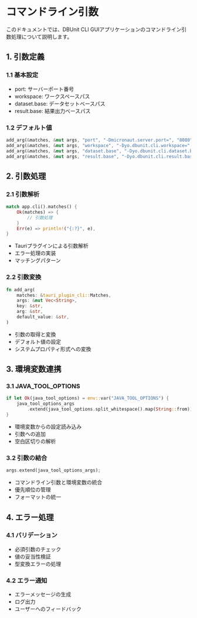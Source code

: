 # コマンドライン引数

このドキュメントでは、DBUnit CLI GUIアプリケーションのコマンドライン引数処理について説明します。

## 1. 引数定義

### 1.1 基本設定
- port: サーバーポート番号
- workspace: ワークスペースパス
- dataset.base: データセットベースパス
- result.base: 結果出力ベースパス

### 1.2 デフォルト値
```rust
add_arg(&matches, &mut args, "port", "-Dmicronaut.server.port=", "8080");
add_arg(&matches, &mut args, "workspace", "-Dyo.dbunit.cli.workspace=", ".");
add_arg(&matches, &mut args, "dataset.base", "-Dyo.dbunit.cli.dataset.base=", ".");
add_arg(&matches, &mut args, "result.base", "-Dyo.dbunit.cli.result.base=", ".");
```

## 2. 引数処理

### 2.1 引数解析
```rust
match app.cli().matches() {
    Ok(matches) => {
        // 引数処理
    }
    Err(e) => println!("{:?}", e),
}
```
- Tauriプラグインによる引数解析
- エラー処理の実装
- マッチングパターン

### 2.2 引数変換
```rust
fn add_arg(
    matches: &tauri_plugin_cli::Matches,
    args: &mut Vec<String>,
    key: &str,
    arg: &str,
    default_value: &str,
)
```
- 引数の取得と変換
- デフォルト値の設定
- システムプロパティ形式への変換

## 3. 環境変数連携

### 3.1 JAVA_TOOL_OPTIONS
```rust
if let Ok(java_tool_options) = env::var("JAVA_TOOL_OPTIONS") {
    java_tool_options_args
        .extend(java_tool_options.split_whitespace().map(String::from));
}
```
- 環境変数からの設定読み込み
- 引数への追加
- 空白区切りの解析

### 3.2 引数の結合
```rust
args.extend(java_tool_options_args);
```
- コマンドライン引数と環境変数の統合
- 優先順位の管理
- フォーマットの統一

## 4. エラー処理

### 4.1 バリデーション
- 必須引数のチェック
- 値の妥当性検証
- 型変換エラーの処理

### 4.2 エラー通知
- エラーメッセージの生成
- ログ出力
- ユーザーへのフィードバック